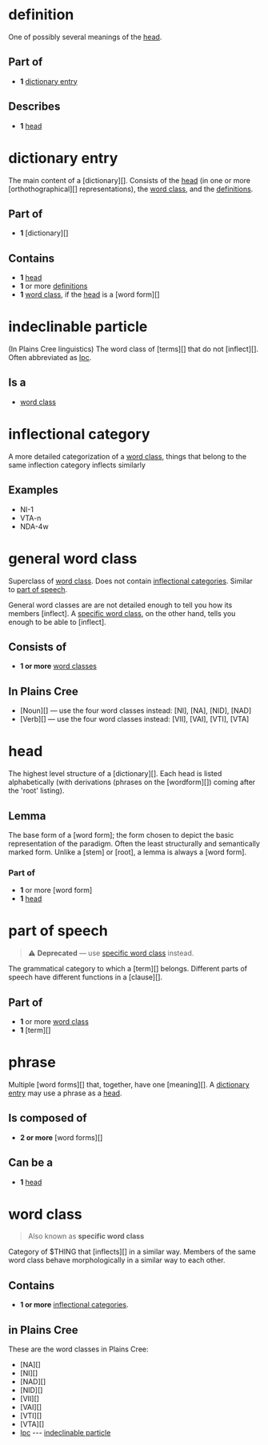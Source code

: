 definition
==========
[definition]: #definition
[definitions]: #definition

One of possibly several meanings of the [head][].

Part of
-------

-   **1** [dictionary entry][]

Describes
---------

*  **1** [head][]


dictionary entry
================
[dictionary entry]: #dictionary-entry

The main content of a [dictionary][]. Consists of
the [head][] (in one or more [orthothographical][]
representations), the [word class][], and the
[definitions][].

Part of
-------

-   **1** [dictionary][]

Contains
--------

-   **1** [head][]
-   **1** or more [definitions][]
-   **1** [word class][], if the [head][] is a [word form][]


indeclinable particle
=====================
[indeclinable particle]: #indeclinable-particle
[Ipc]: #indeclinable-particle

(In Plains Cree linguistics) The word class of [terms][] that do not
[inflect][]. Often abbreviated as [Ipc].

Is a
----

-   [word class][]


inflectional category
=====================
[inflectional category]: #inflectional-category
[inflectional categories]: #inflectional-category

A more detailed categorization of a [word class][],
things that belong to the same inflection category inflects similarly

Examples
--------

-   NI-1
-   VTA-n
-   NDA-4w


general word class
=====================
[general word class]: #general-word-class

Superclass of [word class][]. Does not contain
[inflectional categories][]. Similar
to [part of speech][].

General word classes are are not detailed
enough to tell you how its members [inflect]. A [specific word class][], on the
other hand, tells you enough to be able to [inflect].

Consists of
-----------

-   **1 or more** [word classes][]

In Plains Cree
--------------

* [Noun][] — use the four word classes instead: [NI], [NA], [NID], [NAD]
* [Verb][] — use the four word classes instead: [VII], [VAI], [VTI], [VTA]


head
====
[head]: #head

The highest level structure of a [dictionary][].
Each head is listed alphabetically (with derivations (phrases on the
[wordform][]) coming after the \'root\' listing).


Lemma
-----
[lemma]: #lemma
[lemmas]: #lemma
[lemmata]: #lemma

The base form of a [word form]; the form chosen to depict the basic representation of the paradigm. Often the least structurally and semantically marked form.  Unlike a [stem] or [root], a lemma is always a [word form].

### Part of

* **1** or more [word form]
* **1** [head] 


part of speech
==============
[part of speech]: #part-of-speech

> ⚠️  **Deprecated** — use [specific word class][] instead.

The grammatical category to which a [term][] belongs.
Different parts of speech have different functions in a
[clause][].

Part of
-------

-   **1** or more [word class][]
-   **1** [term][]

phrase
======
[phrase]: #phrase

Multiple [word forms][] that, together, have one [meaning][].
A [dictionary entry][] may use a phrase as a [head][].

Is composed of
--------------

-   **2 or more** [word forms][]

Can be a
--------

-   **1** [head][]


word class
==========
[word class]: #word-class
[word classes]: #word-class
[specific word class]: #word-class

> Also known as **specific word class**

Category of \$THING that [inflects][] in a similar way. Members of the
same word class behave morphologically in a similar way to each other.

Contains
--------

-   **1 or more** [inflectional categories][].

in Plains Cree
--------------

These are the word classes in Plains Cree:

-   [NA][]
-   [NI][]
-   [NAD][]
-   [NID][]
-   [VII][]
-   [VAI][]
-   [VTI][]
-   [VTA][]
-   [Ipc][] --- [indeclinable particle][]
